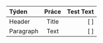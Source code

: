 | Týden       | Práce       | Test Text     |
| :---        |    :----:   |          ---: |
| Header      | Title       |    [ ]        |
| Paragraph   | Text        |    [ ]        |
